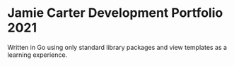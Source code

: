 # Jamie Carter Development Portfolio 2021

Written in Go using only standard library packages and view templates as a learning experience.
